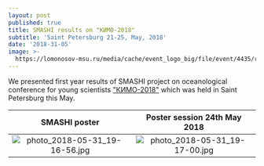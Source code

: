 ```yaml
---
layout: post
published: true
title: SMASHI results on "КИМО-2018"
subtitle: 'Saint Petersburg 21-25, May, 2018'
date: '2018-31-05'
image: >-
  https://lomonosov-msu.ru/media/cache/event_logo_big/file/event/4435/rus_logo_00437982b5d844b79a59b5868ae69b24ea990e98.jpg
---
```

We presented first year results of SMASHI project on oceanological conference for young scientists ["КИМО-2018"](http://kimocon.ru/) which was held in Saint Petersburg this May.

SMASHI poster            |  Poster session 24th May 2018
:-------------------------:|:-------------------------:
![photo_2018-05-31_19-16-56.jpg]({{site.baseurl}}/img/photo_2018-05-31_19-16-56.jpg) |  ![photo_2018-05-31_19-17-00.jpg]({{site.baseurl}}/img/photo_2018-05-31_19-17-00.jpg)
